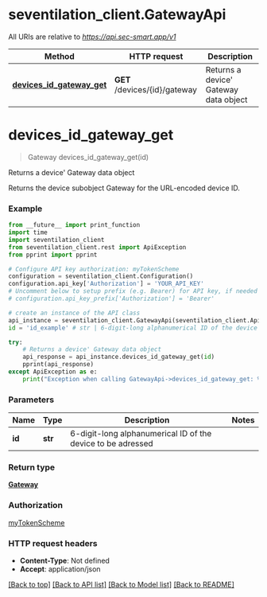 # seventilation_client.GatewayApi

All URIs are relative to *https://api.sec-smart.app/v1*

Method | HTTP request | Description
------------- | ------------- | -------------
[**devices_id_gateway_get**](GatewayApi.md#devices_id_gateway_get) | **GET** /devices/{id}/gateway | Returns a device&#x27; Gateway data object

# **devices_id_gateway_get**
> Gateway devices_id_gateway_get(id)

Returns a device' Gateway data object

Returns the device subobject Gateway for the URL-encoded device ID.

### Example
```python
from __future__ import print_function
import time
import seventilation_client
from seventilation_client.rest import ApiException
from pprint import pprint

# Configure API key authorization: myTokenScheme
configuration = seventilation_client.Configuration()
configuration.api_key['Authorization'] = 'YOUR_API_KEY'
# Uncomment below to setup prefix (e.g. Bearer) for API key, if needed
# configuration.api_key_prefix['Authorization'] = 'Bearer'

# create an instance of the API class
api_instance = seventilation_client.GatewayApi(seventilation_client.ApiClient(configuration))
id = 'id_example' # str | 6-digit-long alphanumerical ID of the device to be adressed

try:
    # Returns a device' Gateway data object
    api_response = api_instance.devices_id_gateway_get(id)
    pprint(api_response)
except ApiException as e:
    print("Exception when calling GatewayApi->devices_id_gateway_get: %s\n" % e)
```

### Parameters

Name | Type | Description  | Notes
------------- | ------------- | ------------- | -------------
 **id** | **str**| 6-digit-long alphanumerical ID of the device to be adressed | 

### Return type

[**Gateway**](Gateway.md)

### Authorization

[myTokenScheme](../README.md#myTokenScheme)

### HTTP request headers

 - **Content-Type**: Not defined
 - **Accept**: application/json

[[Back to top]](#) [[Back to API list]](../README.md#documentation-for-api-endpoints) [[Back to Model list]](../README.md#documentation-for-models) [[Back to README]](../README.md)

